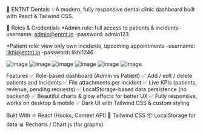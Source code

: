  🦷 ENTNT Dentals
✨A modern, fully responsive dental clinic dashboard built with React & Tailwind CSS.

👥 Roles & Credentials
*Admin role: full access to patients & incidents
-username: admin@entnt.in
-password: admin123

*Patient role: view only own incidents, upcoming appointments
-username: likhi@entnt.in
-password: likhi1246

![image](https://github.com/user-attachments/assets/503dbc1a-c4df-4954-895d-679fbbc0cd6b)
![image](https://github.com/user-attachments/assets/ac28c45c-dac9-4595-8596-8085e4eb12ad)
![image](https://github.com/user-attachments/assets/ea6d6227-bcc9-48f3-bdcc-0771e065c0ea)
![image](https://github.com/user-attachments/assets/fb968c7f-2773-421a-ad7f-ce2d94ca7a3b)
![image](https://github.com/user-attachments/assets/9f811b3a-ec21-47fc-a510-1aaa87ccac4a)
![image](https://github.com/user-attachments/assets/47d0c891-73f8-403a-bcf8-bef8095b98e1)

Features 
✅ Role-based dashboard (Admin vs Patient)
✅ Add / edit / delete patients and incidents
✅ File attachments per incident
✅ Live KPIs (patients, revenue, pending requests)
✅ LocalStorage-based data persistence (no backend)
✅ Beautiful charts & glow effects for better UX
✅ Fully responsive, works on desktop & mobile
✅ Dark UI with Tailwind CSS & custom styling

Built With
⚛️ React (Hooks, Context API)
🎨 Tailwind CSS
📦 LocalStorage for data
📊 Recharts / Chart.js (for graphs)





